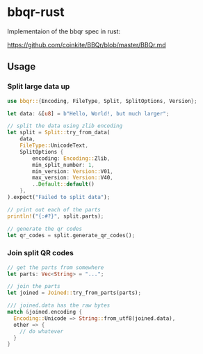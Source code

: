 # bbqr-rust

Implementaion of the bbqr spec in rust:

https://github.com/coinkite/BBQr/blob/master/BBQr.md

## Usage

### Split large data up

```rust
use bbqr::{Encoding, FileType, Split, SplitOptions, Version};

let data: &[u8] = b"Hello, World!, but much larger";

// split the data using zlib encoding
let split = Split::try_from_data(
    data,
    FileType::UnicodeText,
    SplitOptions {
        encoding: Encoding::Zlib,
        min_split_number: 1,
        min_version: Version::V01,
        max_version: Version::V40,
        ..Default::default()
    },
).expect("Failed to split data");

// print out each of the parts
println!("{:#?}", split.parts);

// generate the qr codes
let qr_codes = split.generate_qr_codes();
```

### Join split QR codes

```rust
// get the parts from somewhere
let parts: Vec<String> = "...";

// join the parts
let joined = Joined::try_from_parts(parts);

/// joined.data has the raw bytes
match &joined.encoding {
  Encoding::Unicode => String::from_utf8(joined.data),
  other => {
    // do whatever
  }
}
```
